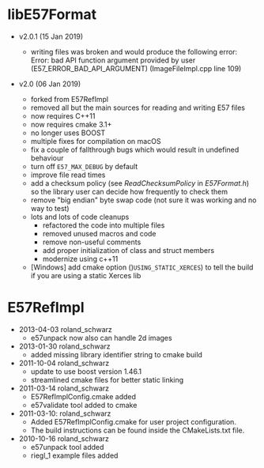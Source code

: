 libE57Format
==
- v2.0.1 (15 Jan 2019)
  - writing files was broken and would produce the following error:
    Error: bad API function argument provided by user (E57_ERROR_BAD_API_ARGUMENT) (ImageFileImpl.cpp line 109)
    
- v2.0 (06 Jan 2019)
  - forked from E57RefImpl
  - removed all but the main sources for reading and writing E57 files
  - now requires C++11
  - now requires cmake 3.1+
  - no longer uses BOOST
  - multiple fixes for compilation on macOS
  - fix a couple of fallthrough bugs which would result in undefined behaviour
  - turn off `E57_MAX_DEBUG` by default
  - improve file read times
  - add a checksum policy (see _ReadChecksumPolicy_ in *E57Format.h*) so the library user can decide how frequently to check them
  - remove "big endian" byte swap code (not sure it was working and no way to test)
  - lots and lots of code cleanups
    - refactored the code into multiple files
    - removed unused macros and code
    - remove non-useful comments
    - add proper initialization of class and struct members
    - modernize using c++11
  - [Windows] add cmake option ()`USING_STATIC_XERCES`) to tell the build if you are using a static Xerces lib

E57RefImpl
==

- 2013-04-03 roland_schwarz
  - e57unpack now also can handle 2d images
- 2013-01-30 roland_schwarz
  - added missing library identifier string to cmake build
- 2011-10-04 roland_schwarz
  - update to use boost version 1.46.1
  - streamlined cmake files for better static linking
- 2011-03-14 roland_schwarz
  - E57RefImplConfig.cmake added
  - e57validate tool added to cmake
- 2011-03-10: roland_schwarz
  - Added E57RefImplConfig.cmake for user project configuration.
  - The build instructions can be found inside the CMakeLists.txt file.
- 2010-10-16 roland_schwarz
  - e57unpack tool added
  - riegl_1 example files added
